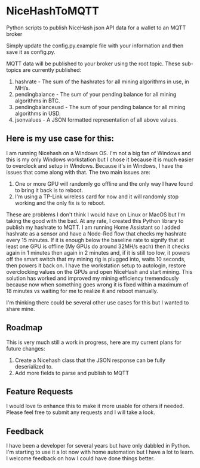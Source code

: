 # NiceHashToMQTT
Python scripts to publish NiceHash json API data for a wallet to an MQTT broker

Simply update the config.py.example file with your information and then save it as config.py.  

MQTT data will be published to your broker using the root topic.  These sub-topics are
currently published:

1.  hashrate - The sum of the hashrates for all mining algorithms in use, in MH/s.
2.  pendingbalance - The sum of your pending balance for all mining algorithms in BTC.
3.  pendingbalanceusd - The sum of your pending balance for all mining algorithms in USD.
4.  jsonvalues - A JSON formatted representation of all above values.

## Here is my use case for this:

I am running Nicehash on a Windows OS.  I'm not a big fan of Windows and this is my only Windows workstation
but I chose it because it is much easier to overclock and setup in Windows.  Because it's in Windows,
I have the issues that come along with that.  The two main issues are:

1.  One or more GPU will randomly go offline and the only way I have found to bring it back is to reboot.
2.  I'm using a TP-Link wireless card for now and it will randomly stop working and the only fix is to reboot.

These are problems I don't think I would have on Linux or MacOS but I'm taking the good with the bad.  At any rate,
I created this Python library to publish my hashrate to MQTT.  I am running Home Assistant so I added hashrate as a
sensor and have a Node-Red flow that checks my hashrate every 15 minutes.  If it is enough below the baseline rate to
signify that at least one GPU is offline (My GPUs do around 32MH/s each) then it checks again in 1 minutes then again
 in 2 minutes and, if it is still too low, it powers off the smart switch that my mining rig is plugged into, waits 10
seconds, then powers it back on.  I have the workstation setup to autologin, restore overclocking values on the GPUs
and open NiceHash and start mining.  This solution has worked and improved my mining efficiency tremendously because
now when something goes wrong it is fixed within a maximum of 18 minutes vs waiting for me to realize it and reboot
manually.

I'm thinking there could be several other use cases for this but I wanted to share mine.

## Roadmap

This is very much still a work in progress, here are my current plans for future changes:

1.  Create a Nicehash class that the JSON response can be fully deserialized to.
2.  Add more fields to parse and publish to MQTT


## Feature Requests
I would love to enhance this to make it more usable for others if needed.  Please feel free to submit any requests
and I will take a look.

## Feedback

I have been a developer for several years but have only dabbled in Python.  I'm starting to use it a lot now with
home automation but I have a lot to learn.  I welcome feedback on how I could have done things better.
